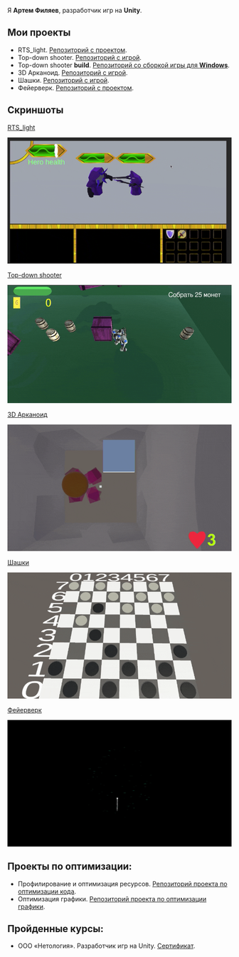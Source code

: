 Я <b>Артем Филяев</b>, разработчик игр на <b>Unity</b>.

## Мои проекты

<ul>
  <li>
  RTS_light. <a href="https://github.com/Artem1524/RTS_light"/>Репозиторий с проектом</a>.
  </li>
  <li>
  Top-down shooter. <a href="https://github.com/Artem1524/Top_down_shooter">Репозиторий с игрой</a>.
  </li>
  <li>
  Top-down shooter <b>build</b>. <a href="https://github.com/Artem1524/Top_down_shooter_build">Репозиторий со сборкой игры для <b>Windows</b></a>.
  </li>
  <li>
  3D Арканоид. <a href="https://github.com/Artem1524/3D_Arkanoid">Репозиторий с игрой</a>.
  </li>
  <li>
  Шашки. <a href="https://github.com/Artem1524/Checkers">Репозиторий с игрой</a>.
  </li>
  <li>
  Фейерверк. <a href="https://github.com/Artem1524/Fireworks">Репозиторий с проектом</a>.
  </li>
</ul>

## Скриншоты

<a href="https://github.com/Artem1524/RTS_light"/>RTS_light</a>

<img src="https://github.com/Artem1524/RTS_light/blob/master/RTS_light.gif"/>

<a href="https://github.com/Artem1524/Top_down_shooter">Top-down shooter</a>

<img src="https://github.com/Artem1524/Top_down_shooter/blob/master/TDS_game.gif"/>

<a href="https://github.com/Artem1524/3D_Arkanoid">3D Арканоид</a>

<img src="https://github.com/Artem1524/3D_Arkanoid/blob/master/Arkanoid.gif"/>

<a href="https://github.com/Artem1524/Checkers">Шашки</a>

<img src="https://github.com/Artem1524/Checkers/blob/master/Checkers.gif"/>

<a href="https://github.com/Artem1524/Fireworks">Фейерверк</a>

<img src="https://github.com/Artem1524/Fireworks/blob/master/Fireworks.gif"/>

## Проекты по оптимизации:
<ul>
  <li>
  Профилирование и оптимизация ресурсов. <a href="https://github.com/Artem1524/res-optimization">Репозиторий проекта по оптимизации кода</a>.
  </li>
  <li>
  Оптимизация графики. <a href="https://github.com/Artem1524/graph-optimization">Репозиторий проекта по оптимизации графики</a>.
  </li>
</ul>

## Пройденные курсы:
<ul>
	<li>
	ООО «Нетология». Разработчик игр на Unity. <a href="https://github.com/Artem1524/Artem1524/blob/master/certificate.pdf">Сертификат</a>.
	</li>
</ul>
